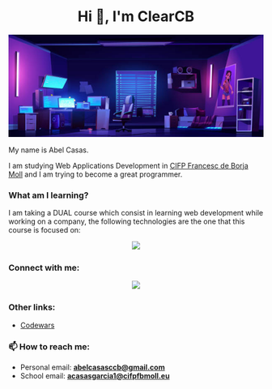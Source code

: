 <h1 align="center">Hi 👋, I'm ClearCB</h1>

<div align="center">
  <img src='./img/habitacion.jpg'>
</div>

My name is Abel Casas.

I am studying Web Applications Development in [CIFP Francesc de Borja Moll](https://www.cifpfbmoll.eu/) and I am trying to become a great programmer.

### What am I learning?

I am taking a DUAL course which consist in learning web development while working on a company, the following technologies are the one that this course is focused on:

<div align="center">
  <a href="https://skillicons.dev">
    <img src="https://skillicons.dev/icons?i=html,css,js,git,maven,mongodb,mysql,python,java,bash" />
  </a>
</div>

<h3 align="left">Connect with me:</h3>

<div align="center">
  <a href="https://skillicons.dev">
    <img src="https://skillicons.dev/icons?i=twitter,linkedin" />
  </a>
</div>

### Other links:

* [Codewars](https://www.codewars.com/users/ClearCB)

### 📫 How to reach me:

* Personal email: **abelcasasccb@gmail.com**
* School email: **acasasgarcia1@cifpfbmoll.eu**
